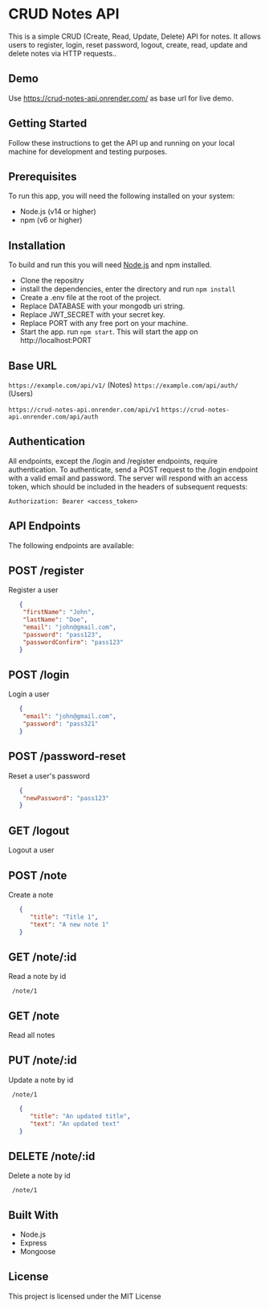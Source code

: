 # CRUD Notes API
This is a simple CRUD (Create, Read, Update, Delete) API for notes. It allows users to register, login, reset password, logout, create, read, update and delete notes via HTTP requests..

## Demo
Use https://crud-notes-api.onrender.com/ as base url for live demo.

## Getting Started
Follow these instructions to get the API up and running on your local machine for development and testing purposes.

## Prerequisites
To run this app, you will need the following installed on your system:

* Node.js (v14 or higher)
* npm (v6 or higher)

## Installation
To build and run this you will need [Node.js](https://nodejs.org/en/) and npm installed.

* Clone the repositry
* install the dependencies, enter the directory and run ```npm install```
* Create a .env file at the root of the project.
* Replace DATABASE with your mongodb uri string.
* Replace JWT_SECRET with your secret key.
* Replace PORT with any free port on your machine.
* Start the app. run ```npm start```. This will start the app on http://localhost:PORT

## Base URL
```https://example.com/api/v1/``` (Notes)
```https://example.com/api/auth/``` (Users)

```https://crud-notes-api.onrender.com/api/v1```
```https://crud-notes-api.onrender.com/api/auth```

## Authentication
All endpoints, except the /login and /register endpoints, require authentication. To authenticate, send a POST request to the /login endpoint with a valid email and password. The server will respond with an access token, which should be included in the headers of subsequent requests:

```Authorization: Bearer <access_token>```


## API Endpoints
The following endpoints are available:

## POST /register
Register a user

```json
   {
    "firstName": "John",
    "lastName": "Doe",
    "email": "john@gmail.com",
    "password": "pass123",
    "passwordConfirm": "pass123"
   }
```

## POST /login
Login a user

```json
   {
    "email": "john@gmail.com",
    "password": "pass321"
   }
```

## POST /password-reset
Reset a user's password

```json
   {
    "newPassword": "pass123"
   }
```


## GET /logout
Logout a user

## POST /note
Create a note

```json
   {
      "title": "Title 1",
      "text": "A new note 1"
   }
```
## GET /note/:id
Read a note by id

``` /note/1```

## GET /note
Read all notes

## PUT /note/:id
Update a note by id

``` /note/1```

```json
   {
      "title": "An updated title",
      "text": "An updated text"
   }
```

## DELETE /note/:id
Delete a note by id

``` /note/1```


## Built With

* Node.js
* Express
* Mongoose

## License
This project is licensed under the MIT License
